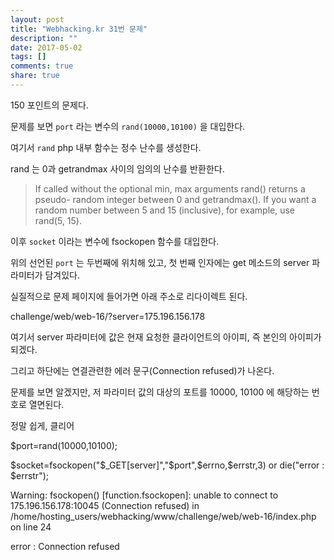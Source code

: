 ```yaml
---
layout: post
title: "Webhacking.kr 31번 문제"
description: ""
date: 2017-05-02
tags: []
comments: true
share: true
---
```


150 포인트의 문제다.

문제를 보면 `port` 라는 변수의 `rand(10000,10100)` 을 대입한다.

  

여기서 `rand` php 내부 함수는 정수 난수를 생성한다.

rand 는 0과 getrandmax 사이의 임의의 난수를 반환한다.

  

> If called without the optional min, max arguments rand() returns a pseudo-
random integer between 0 and getrandmax(). If you want a random number between
5 and 15 (inclusive), for example, use rand(5, 15).

  

이후 `socket` 이라는 변수에 fsockopen 함수를 대입한다.

위의 선언된 `port` 는 두번째에 위치해 있고, 첫 번째 인자에는 get 메소드의 server 파라미터가 담겨있다.

실질적으로 문제 페이지에 들어가면 아래 주소로 리다이렉트 된다.

  

challenge/web/web-16/?server=175.196.156.178

  

여기서 server 파라미터에 값은 현재 요청한 클라이언트의 아이피, 즉 본인의 아이피가 되겠다.

그리고 하단에는 연결관련한 에러 문구(Connection refused)가 나온다.

  

문제를 보면 알겠지만, 저 파라미터 값의 대상의 포트를 10000, 10100 에 해당하는 번호로 열면된다.

정말 쉽게, 클리어

  

$port=rand(10000,10100);

$socket=fsockopen("$_GET[server]","$port",$errno,$errstr,3) or die("error :
$errstr");

  

  

Warning: fsockopen() [function.fsockopen]: unable to connect to
175.196.156.178:10045 (Connection refused) in
/home/hosting_users/webhacking/www/challenge/web/web-16/index.php on line 24

error : Connection refused

  

